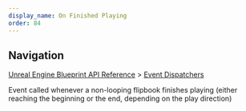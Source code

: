 ```yaml
---
display_name: On Finished Playing
order: 84
---
```

## Navigation

[Unreal Engine Blueprint API Reference](https://dev.epicgames.com/documentation/en-us/unreal-engine/BlueprintAPI) > [Event Dispatchers](https://dev.epicgames.com/documentation/en-us/unreal-engine/BlueprintAPI/EventDispatchers)

Event called whenever a non-looping flipbook finishes playing (either reaching the beginning or the end, depending on the play direction)

